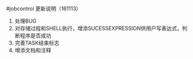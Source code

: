 #jobcontrol 更新说明（161113）

1. 处理BUG
2. 对存储过程和SHELL执行，增添SUCESSEXPRESSION供用户写表达式，判断程序是否成功
3. 完善TASK结束标志
4. 增添文档和注释